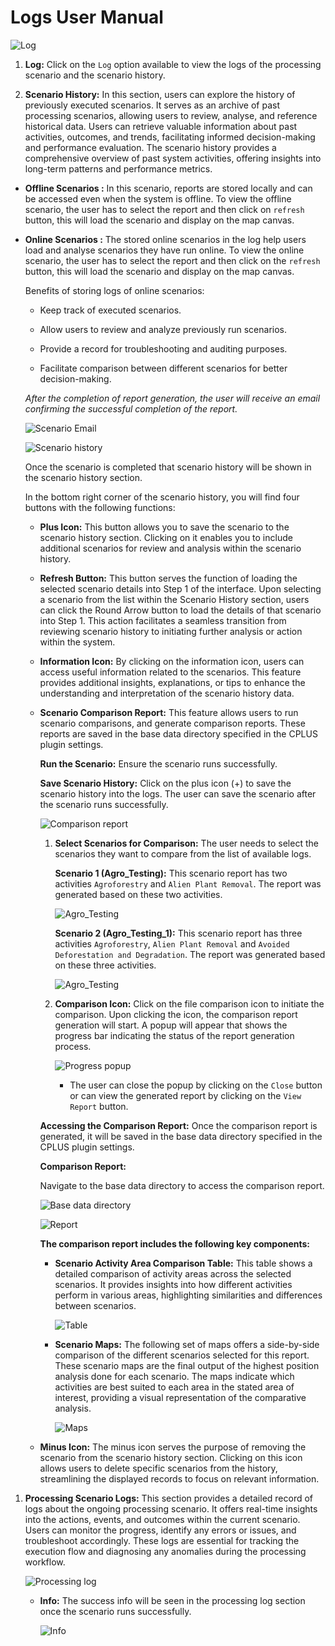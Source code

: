 # Logs User Manual

![Log](./img/logs-1.png)

1. **Log:** Click on the `Log` option available to view the logs of the processing scenario and the scenario history.

2. **Scenario History:** In this section, users can explore the history of previously executed scenarios. It serves as an archive of past processing scenarios, allowing users to review, analyse, and reference historical data. Users can retrieve valuable information about past activities, outcomes, and trends, facilitating informed decision-making and performance evaluation. The scenario history provides a comprehensive overview of past system activities, offering insights into long-term patterns and performance metrics.

- **Offline Scenarios :** In this scenario, reports are stored locally and can be accessed even when the system is offline. To view the offline scenario, the user has to select the report and then click on `refresh` button, this will load the scenario and display on the map canvas.

- **Online Scenarios :** The stored online scenarios in the log help users load and analyse scenarios they have run online. To view the online scenario, the user has to select the report and then click on the  `refresh` button, this will load the scenario and display on the map canvas.

    Benefits of storing logs of online scenarios:

    - Keep track of executed scenarios.

    - Allow users to review and analyze previously run scenarios.

    - Provide a record for troubleshooting and auditing purposes.

    - Facilitate comparison between different scenarios for better decision-making.
  
    *After the completion of report generation, the user will receive an email confirming the successful completion of the report.*

    ![Scenario Email](./img/logs-13.png)

    ![Scenario history](./img/logs-2.png)

    Once the scenario is completed that scenario history will be shown in the scenario history section.

    In the bottom right corner of the scenario history, you will find four buttons with the following functions:

    - **Plus Icon:** This button allows you to save the scenario to the scenario history section. Clicking on it enables you to include additional scenarios for review and analysis within the scenario history.

    - **Refresh Button:** This button serves the function of loading the selected scenario details into Step 1 of the interface. Upon selecting a scenario from the list within the Scenario History section, users can click the Round Arrow button to load the details of that scenario into Step 1. This action facilitates a seamless transition from reviewing scenario history to initiating further analysis or action within the system.

    - **Information Icon:** By clicking on the information icon, users can access useful information related to the scenarios. This feature provides additional insights, explanations, or tips to enhance the understanding and interpretation of the scenario history data.

    - **Scenario Comparison Report:** This feature allows users to run scenario comparisons, and generate comparison reports. These reports are saved in the base data directory specified in the CPLUS plugin settings.

        **Run the Scenario:** Ensure the scenario runs successfully.

        **Save Scenario History:** Click on the plus icon (+) to save the scenario history into the logs. The user can save the scenario after the scenario runs successfully.

        ![Comparison report](./img/logs-5.png)

        1. **Select Scenarios for Comparison:** The user needs to select the scenarios they want to compare from the list of available logs.

            **Scenario 1 (Agro_Testing):** This scenario report has two activities `Agroforestry` and `Alien Plant Removal`. The report was generated based on these two activities.

            ![Agro_Testing](./img/logs-7.png)

            **Scenario 2 (Agro_Testing_1):** This scenario report has three activities `Agroforestry`, `Alien Plant Removal` and `Avoided Deforestation and Degradation`. The report was generated based on these three activities.

            ![Agro_Testing](./img/logs-8.png)

        2. **Comparison Icon:** Click on the file comparison icon to initiate the comparison. Upon clicking the icon, the comparison report generation will start. A popup will appear that shows the progress bar indicating the status of the report generation process.

            ![Progress popup](./img/logs-6.png)

            - The user can close the popup by clicking on the `Close` button or can view the generated report by clicking on the `View Report` button.

        **Accessing the Comparison Report:** Once the comparison report is generated, it will be saved in the base data directory specified in the CPLUS plugin settings.

        **Comparison Report:**

        Navigate to the base data directory to access the comparison report.

        ![Base data directory](./img/logs-9.png)

        ![Report](./img/logs-10.png)

        **The comparison report includes the following key components:**

        - **Scenario Activity Area Comparison Table:** This table shows a detailed comparison of activity areas across the selected scenarios. It provides insights into how different activities perform in various areas, highlighting similarities and differences between scenarios.

            ![Table](./img/logs-11.png)

        - **Scenario Maps:** The following set of maps offers a side-by-side comparison of the different scenarios selected for this report. These scenario maps are the final output of the highest position analysis done for each scenario. The maps indicate which activities are best suited to each area in the stated area of interest, providing a visual representation of the comparative analysis.

            ![Maps](./img/logs-12.png)

    - **Minus Icon:** The minus icon serves the purpose of removing the scenario from the scenario history section. Clicking on this icon allows users to delete specific scenarios from the history, streamlining the displayed records to focus on relevant information.

1. **Processing Scenario Logs:** This section provides a detailed record of logs about the ongoing processing scenario. It offers real-time insights into the actions, events, and outcomes within the current scenario. Users can monitor the progress, identify any errors or issues, and troubleshoot accordingly. These logs are essential for tracking the execution flow and diagnosing any anomalies during the processing workflow.

    ![Processing log](./img/logs-3.png)

    - **Info:** The success info will be seen in the processing log section once the scenario runs successfully.

        ![Info](./img/logs-4.png)
